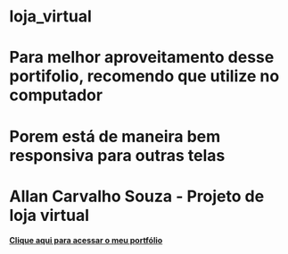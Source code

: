 # loja_virtual

# Para melhor aproveitamento desse portifolio, recomendo que utilize no computador

# Porem está de maneira bem responsiva para outras telas


# Allan Carvalho Souza - Projeto de loja virtual

[**Clique aqui para acessar o meu portfólio**](https://allanzter.github.io/loja_virtual/)